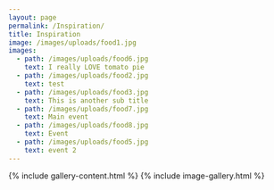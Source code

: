 ```yaml
---
layout: page
permalink: /Inspiration/
title: Inspiration
image: /images/uploads/food1.jpg
images:
  - path: /images/uploads/food6.jpg
    text: I really LOVE tomato pie
  - path: /images/uploads/food2.jpg
    text: test
  - path: /images/uploads/food3.jpg
    text: This is another sub title
  - path: /images/uploads/food7.jpg
    text: Main event
  - path: /images/uploads/food8.jpg
    text: Event
  - path: /images/uploads/food5.jpg
    text: event 2
---
```

{% include gallery-content.html %}
{% include image-gallery.html %}